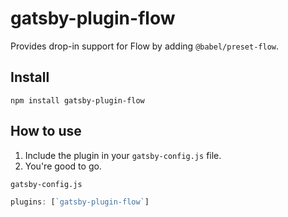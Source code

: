 # gatsby-plugin-flow

Provides drop-in support for Flow by adding `@babel/preset-flow`.

## Install

`npm install gatsby-plugin-flow`

## How to use

1.  Include the plugin in your `gatsby-config.js` file.
1.  You're good to go.

`gatsby-config.js`

```javascript
plugins: [`gatsby-plugin-flow`]
```
